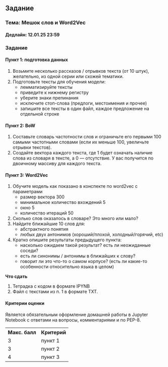 ## Задание

### **Тема: Мешок слов и Word2Vec**

#### **Дедлайн**: 12.01.25 23:59

### Задание
#### Пункт 1: подготовка данных
1. Возьмите несколько рассказов / отрывков текста (от 10 штук), желательно, из одной серии или схожей тематики. 
2. Подготовьте тексты для обучения модели:
    - лемматизируйте тексты
    - приведите к нижнему регистру
    - уберите знаки препинания
    - исключите стоп-слова (предлоги, местоимения и прочее)
    - запишите все тексты в один файл, каждое предложение на отдельной строке

#### Пункт 2: BoW
1. Составьте словарь частотности слов и ограничьте его первыми 100 самыми частотными словами (если их меньше 100, увеличьте отрывки текстов).
2. Создайте вектора каждого текста, где 1 будет означать наличие слова из словаря в тексте, а 0 — отсутствие. У вас получится по двоичному массиву для каждого текста.

#### Пункт 3: Word2Vec
1. Обучите модель как показано в конспекте по word2vec с параметрами
      - размер вектора 300
      - минимальное количество вхождений 5
      - окно 5
      - количество итераций 50
2. Сколько слов оказалось в словаре? Это много или мало? 
3. Найдите ближайшие 10 слов для:
      - абстрактного понятия
      - любых двух антонимов (хороший/плохой, холодный/горячий, etc)
4. Кратко опишите результаты предыдущего пункта: 
      - насколько ожидаем такой результат? есть ли неожиданные соседи?
      - есть ли синонимы / антонимы в ближайших к слову?
      - говорит ли это что-то о самом корпусе? (есть ли какие-то особенности относительно языка в целом)

**Что сдать**
1. Тетрадка с кодом в формате IPYNB
2. Файл с текстами из п. 1 в формате TXT.

#### Критерии оценки
Является обязательным оформление домашней работы в Jupyter Notebook с ответами на вопросы, комментариями и по PEP-8.
<table>
    <tr><th>Макс. балл</th><th>Критерий</th></tr>
    <tr><td>3</td><td>пункт 1</td></tr>    
    <tr><td>3</td><td>пункт 2</td></tr> 
    <tr><td>4</td><td>пункт 3</td></tr> 
</table>
